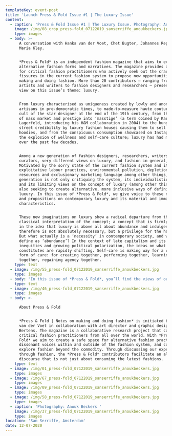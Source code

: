 ```yaml
---
templateKey: event-post
title: 'Launch Press & Fold Issue #1 | The Luxury Issue'
content:
  - caption: 'Press & Fold Issue #1 | The Luxury Issue. Photography: Anouk Beckers. '
    image: /img/08_crop_press-fold_07122019_sanserriffe_anoukbeckers.jpg
    type: images
  - body: >-
      A conversation with Hanka van der Voet, Chet Bugter, Johannes Reponen and
      Maria Kley.


      *Press & Fold* is an independent fashion magazine that aims to explore
      alternative fashion forms and narratives. The magazine provides a platform
      for critical fashion practitioners who actively seek out the cracks and
      fissures in the current fashion system to propose new opportunities for
      making and doing fashion. More than 20 contributors – ranging from visual
      artists and writers to fashion designers and researchers – present their
      view on this issue’s theme: luxury.


      From luxury characterised as uniqueness created by lowly and anonymous
      artisans in pre-democratic times, to made-to-measure haute couture and the
      cult of the star designer at the end of the 19th century, from the merging
      of mass market and prestige into ‘masstige’ (a term coined by Karl
      Lagerfeld, introducing his H&M collaboration in 2004) to the hunger for
      street credibility by luxury fashion houses causing them to sell 2000 euro
      hoodies, and from the conspicuous consumption showcased on Instagram to
      the explosion of wellness and self-care culture; luxury has had many faces
      over the past few decades.


      Among a new generation of fashion designers, researchers, writers and
      curators, very different views on luxury, and fashion in general, exist.
      Motivated by the sorry state of the current fashion system and its
      exploitative labour practices, environmental pollution, depletion of
      resources and exclusionary marketing language among other things, this
      generation is not only critiquing the system, its individualistic approach
      and its limiting views on the concept of luxury (among other things), but
      also seeking to create alternative, more inclusive ways of defining
      luxury. In this issue of *Press & Fold*, we give voice to these new ideas
      and propositions on contemporary luxury and its material and immaterial
      characteristics.


      These new imaginations on luxury show a radical departure from the
      classical interpretation of the concept; a concept that is firmly rooted
      in the idea that luxury is above all about abundance and indulgence, and
      therefore is not absolutely necessary, but a privilege for the happy few.
      But what actually is a ‘necessity’ in contemporary society, and what do we
      define as ‘abundance’? In the context of late capitalism and its
      inequities and growing political polarization, the ideas on what luxury
      constitutes are rapidly shifting. Self-care is making way for a collective
      form of care: for creating together, performing together, learning
      together, regaining agency together.
    type: text
  - image: /img/55_press-fold_07122019_sanserriffe_anoukbeckers.jpg
    type: images
  - body: "In this issue of *Press & Fold*, you’ll find the views of our contributors on the meaning of ‘luxury’ in the context of today’s and tomorrow’s fashion world and society at large. We aim to show a plurality of perspectives, but all seem to have its root in the common understanding that change is required, not just within the fashion industry, but beyond. And as fashion can be regarded as a social practice – something we all participate in – why not start here?\n\n*Press & Fold*’s cover for ‘The Luxury Issue’ comes from a photo series by Jessica Buie called ‘Exposure’, where she gives the viewer the luxury of gazing without shame or judgment. The subjects in ‘Exposure’ are inherently objectified; devoid of a face, limbs, or any identifying features. They've opened themselves up to being looked at as purely form. Playing with the language of fashion advertisements – particularly images for watches and fragrances where the body is often severed into\_a faceless torso – the series questions the passivity of being looked at and the\_dynamic power relations inherent in looking. In the opening article ‘Opening Up Fashion as a Practice of Commoning’, Danielle Bruggeman discusses the recent rise of practices of commoning in contemporary culture and society, and specifically in the field of fashion, and to what extent these goals are a luxury in today’s society. Chet Bugter reflects on how the luxury fashion magazine functions as a disciplinary agent, and how an embodied and affective approach to fashionable imagery might be used to reconfigure the fashion system on a wider scope. Articles of Clothing shows how garments can shift easily between work and leisure, breaking down the classic impulse to compartmentalise aspects of life, and thus, giving luxury new meaning, and JOIN Collective Clothes makes the luxury of making one’s own clothes available for everyone, by creating an open source manual which makes it possible for us to set up our own modular clothing system.\n\nAn overview of all contributors to ‘The Luxury Issue’: A March Issue, Adele Varcoe, Agnieszka Chabros, Aimée Zito Lema, Amelia Winata, Annie Wu, Beau Bertens, Chet Bugter, Colby Vexler, Danielle Bruggeman, Elisa van Joolen, Femke de Vries, Jessica Buie, Johannes Reponen, JOIN Collective Clothes, Justin Clemens, Laura Gardner, Maria Kley, Rowan McNaught, Storage Solutions and Shanzhai Lyric."
    type: text
  - image: /img/46_press-fold_07122019_sanserriffe_anoukbeckers.jpg
    type: images
  - body: >-

      About Press & Fold


      *Press & Fold | Notes on making and doing fashion* is initiated by Hanka
      van der Voet in collaboration with art director and graphic designer Beau
      Bertens. The magazine is a collaborative research project that connects
      critical fashion practitioners from all over the world. With *Press &
      Fold* we aim to create a safe space for alternative fashion practices and
      dissonant voices within and outside of the fashion system, and communally
      explore fashion beyond the commodity. Through discussing our experiences
      through fashion, the *Press & Fold* contributors facilitate an alternative
      discourse that is not just about consuming the latest fashions.
    type: text
  - image: /img/01_press-fold_07122019_sanserriffe_anoukbeckers.jpg
    type: images
  - image: /img/67_press-fold_07122019_sanserriffe_anoukbeckers.jpg
    type: images
  - image: /img/09_press-fold_07122019_sanserriffe_anoukbeckers.jpg
    type: images
  - image: /img/58_press-fold_07122019_sanserriffe_anoukbeckers.jpg
    type: images
  - caption: 'Photography: Anouk Beckers '
    image: /img/37_press-fold_07122019_sanserriffe_anoukbeckers.jpg
    type: images
location: 'San Serriffe, Amsterdam'
date: 12-07-2020
---
```


